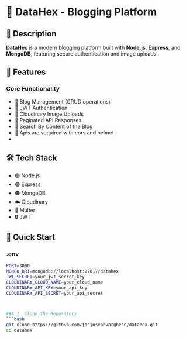 # 🚀 DataHex - Blogging Platform

## 📜 Description
**DataHex** is a modern blogging platform built with **Node.js**, **Express**, and **MongoDB**, featuring secure authentication and image uploads.

## 🌟 Features

### Core Functionality
- 📝 Blog Management (CRUD operations)
- 🔐 JWT Authentication
- 🌄 Cloudinary Image Uploads
- 📖 Paginated API Responses
- 📖 Search By Content of the Blog
-  🔐 Apis are sequired with cors and helmet
- 
## 🛠 Tech Stack
- 🟢 Node.js
- 🟣 Express
- 🟠 MongoDB
- ☁️ Cloudinary
- 🔄 Multer
- 🔒 JWT

## 🚀 Quick Start

###  .env

```bash
PORT=3000
MONGO_URI=mongodb://localhost:27017/datahex
JWT_SECRET=your_jwt_secret_key
CLOUDINARY_CLOUD_NAME=your_cloud_name
CLOUDINARY_API_KEY=your_api_key
CLOUDINARY_API_SECRET=your_api_secret



### 1. Clone the Repository
```bash
git clone https://github.com/joejosephvarghese/datahex.git
cd datahex





